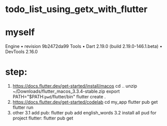 # todo_list_using_getx_with_flutter

# myself
Engine • revision 9b2472da99
Tools • Dart 2.19.0 (build 2.19.0-146.1.beta) • DevTools 2.16.0
# step: 
1. https://docs.flutter.dev/get-started/install/macos
cd ..
unzip ~/Downloads/flutter_macos_3.3.4-stable.zip
export PATH="$PATH:`pwd`/flutter/bin"
flutter create .
2. https://docs.flutter.dev/get-started/codelab
cd my_app
flutter pub get
flutter run 
3. other
3.1 add pub: flutter pub add english_words
3.2 install all pud for project flutter: flutter pub get
